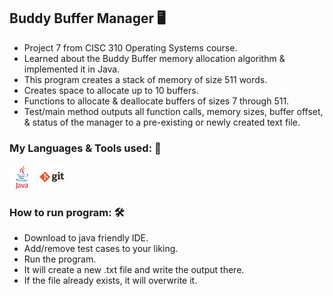 ## Buddy Buffer Manager 🖥️
- Project 7 from CISC 310 Operating Systems course.
- Learned about the Buddy Buffer memory allocation algorithm & implemented it in Java.
- This program creates a stack of memory of size 511 words.
- Creates space to allocate up to 10 buffers.
- Functions to allocate & deallocate buffers of sizes 7 through 511.
- Test/main method outputs all function calls, memory sizes, buffer offset, & status of the manager to a pre-existing or newly created text file.

### My Languages & Tools used: 🧰
<div>
  <img src="https://github.com/devicons/devicon/blob/master/icons/java/java-original-wordmark.svg" title="Java" alt="Java" width="40" height="40"/>&nbsp;
  <img src="https://github.com/devicons/devicon/blob/master/icons/git/git-original-wordmark.svg" title="Git" **alt="Git" width="40" height="40"/>
</div>

### How to run program: 🛠️
- Download to java friendly IDE.
- Add/remove test cases to your liking.
- Run the program.
- It will create a new .txt file and write the output there. 
- If the file already exists, it will overwrite it.
